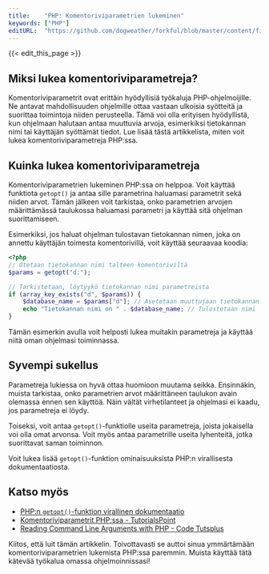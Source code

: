 ```yaml
---
title:    "PHP: Komentoriviparametrien lukeminen"
keywords: ["PHP"]
editURL:  "https://github.com/dogweather/forkful/blob/master/content/fi/php/reading-command-line-arguments.md"
---
```


{{< edit_this_page >}}

## Miksi lukea komentoriviparametreja?

Komentoriviparametrit ovat erittäin hyödyllisiä työkaluja PHP-ohjelmoijille. Ne antavat mahdollisuuden ohjelmille ottaa vastaan ulkoisia syötteitä ja suorittaa toimintoja niiden perusteella. Tämä voi olla erityisen hyödyllistä, kun ohjelmaan halutaan antaa muuttuvia arvoja, esimerkiksi tietokannan nimi tai käyttäjän syöttämät tiedot. Lue lisää tästä artikkelista, miten voit lukea komentoriviparametreja PHP:ssa.

## Kuinka lukea komentoriviparametreja

Komentoriviparametrien lukeminen PHP:ssa on helppoa. Voit käyttää funktiota `getopt()` ja antaa sille parametrina haluamasi parametrit sekä niiden arvot. Tämän jälkeen voit tarkistaa, onko parametrien arvojen määrittämässä taulukossa haluamasi parametri ja käyttää sitä ohjelman suorittamiseen.

Esimerkiksi, jos haluat ohjelman tulostavan tietokannan nimen, joka on annettu käyttäjän toimesta komentorivillä, voit käyttää seuraavaa koodia:

```PHP
<?php
// Otetaan tietokannan nimi talteen komentoriviltä
$params = getopt("d:");

// Tarkistetaan, löytyykö tietokannan nimi parametreista
if (array_key_exists("d", $params)) {
    $database_name = $params["d"]; // Asetetaan muuttujaan tietokannan nimi
    echo "Tietokannan nimi on " . $database_name; // Tulostetaan nimi
}
```

Tämän esimerkin avulla voit helposti lukea muitakin parametreja ja käyttää niitä oman ohjelmasi toiminnassa.

## Syvempi sukellus

Parametreja lukiessa on hyvä ottaa huomioon muutama seikka. Ensinnäkin, muista tarkistaa, onko parametrien arvot määrittäneen taulukon avain olemassa ennen sen käyttöä. Näin vältät virhetilanteet ja ohjelmasi ei kaadu, jos parametreja ei löydy.

Toiseksi, voit antaa `getopt()`-funktiolle useita parametreja, joista jokaisella voi olla omat arvonsa. Voit myös antaa parametrille useita lyhenteitä, jotka suorittavat saman toiminnon.

Voit lukea lisää `getopt()`-funktion ominaisuuksista PHP:n virallisesta dokumentaatiosta.

## Katso myös

- [PHP:n `getopt()`-funktion virallinen dokumentaatio](https://www.php.net/manual/en/function.getopt.php)
- [Komentoriviparametrit PHP:ssa - TutorialsPoint](https://www.tutorialspoint.com/php/php_command_line.htm)
- [Reading Command Line Arguments with PHP - Code Tutsplus](https://code.tutsplus.com/tutorials/reading-command-line-arguments-with-php--cms-21911)

Kiitos, että luit tämän artikkelin. Toivottavasti se auttoi sinua ymmärtämään komentoriviparametrien lukemista PHP:ssa paremmin. Muista käyttää tätä kätevää työkalua omassa ohjelmoinnissasi!
